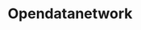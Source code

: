 ---
title: Opendatanetwork
description: Il progetto Open Data Network è stato avviato da un gruppo di Pubbliche Amministrazioni toscane – Provincia di Firenze, Provincia di Prato, Provincia di Pistoia e Autorità di Bacino del Fiume Arno – che hanno deciso di collaborare alla costruzione di un sistema federato per la pubblicazione in forma "aperta" dei propri dati, sia alfanumerici che geografici. Sin dall'inizio il progetto si è proposto di realizzare una soluzione federata per gli open data, con l'obiettivo da un lato di facilitare l'accesso da parte dell'utenza e dall'altro di creare sinergie nello sviluppo della soluzione e nella sua gestione. L'idea è stata quindi condivisa con la Regione Toscana, che ne ha cofinanziato lo sviluppo. Enti federati Città Metropolitana di Firenze, Provincia di Prato, Autorità di Bacino del fiume Arno, Provincia di Pistoia, http://www.opendatanetwork.it/
logo: 'http://www.opendatanetwork.it/img/logo_64px_wide.png'
---